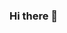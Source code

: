 ### Hi there 👋

<!--
**tomivd/tomivd** is a ✨ _special_ ✨ repository because its `README.md` (this file) appears on your GitHub profile.

Here are some ideas to get you started:

- 🔭 I’m currently working on school
- 🌱 I’m currently learning Python 
- 👯 I’m looking to collaborate on anything code related 
- 🤔 I’m looking for help with programming 
- 💬 Ask me about my calm 
- 📫 How to reach me: here
- 😄 Pronouns: he/him
- ⚡ Fun fact: I like to program 
-->
